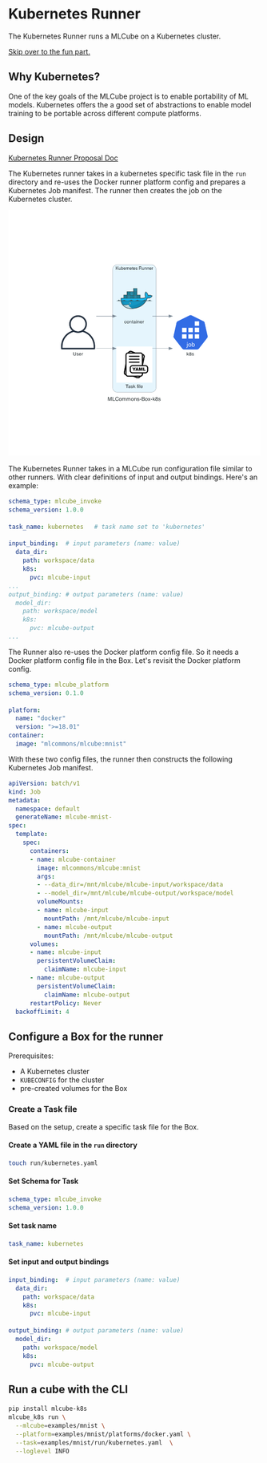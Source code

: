 # Kubernetes Runner

The Kubernetes Runner runs a MLCube on a Kubernetes cluster.

[Skip over to the fun part.](#prepare-a-kubernetes-cluster)

## Why Kubernetes?

One of the key goals of the MLCube project is to enable portability of ML models.
Kubernetes offers the a good set of abstractions to enable model training to be portable
across different compute platforms.

## Design

[Kubernetes Runner Proposal Doc](http://bit.ly/cube-k8s-runner)

The Kubernetes runner takes in a kubernetes specific task file in the `run` directory and re-uses the Docker runner
platform config and prepares a Kubernetes Job manifest. The runner then creates the job on the Kubernetes cluster.

![Design](../assets/mlcube-k8s.png)


The Kubernetes Runner takes in a MLCube run configuration file similar to other runners. With clear definitions of input
and output bindings.
Here's an example:

```yaml
schema_type: mlcube_invoke
schema_version: 1.0.0

task_name: kubernetes   # task name set to 'kubernetes'

input_binding:  # input parameters (name: value)
  data_dir:
    path: workspace/data
    k8s:
      pvc: mlcube-input
...
output_binding: # output parameters (name: value)
  model_dir:
    path: workspace/model
    k8s:
      pvc: mlcube-output
...
```

The Runner also re-uses the Docker platform config file. So it needs a Docker platform config file in the Box. Let's
revisit the Docker platform config.

```yaml
schema_type: mlcube_platform
schema_version: 0.1.0

platform:
  name: "docker"
  version: ">=18.01"
container:
  image: "mlcommons/mlcube:mnist"
```

With these two config files, the runner then constructs the following Kubernetes Job manifest. 

```yaml
apiVersion: batch/v1
kind: Job
metadata:
  namespace: default
  generateName: mlcube-mnist-
spec:
  template:
    spec:
      containers:
      - name: mlcube-container
        image: mlcommons/mlcube:mnist
        args:
        - --data_dir=/mnt/mlcube/mlcube-input/workspace/data
        - --model_dir=/mnt/mlcube/mlcube-output/workspace/model
        volumeMounts:
        - name: mlcube-input
          mountPath: /mnt/mlcube/mlcube-input
        - name: mlcube-output
          mountPath: /mnt/mlcube/mlcube-output
      volumes:
      - name: mlcube-input
        persistentVolumeClaim:
          claimName: mlcube-input
      - name: mlcube-output
        persistentVolumeClaim:
          claimName: mlcube-output
      restartPolicy: Never
  backoffLimit: 4
```

## Configure a Box for the runner

Prerequisites:

- A Kubernetes cluster
- `KUBECONFIG` for the cluster
- pre-created volumes for the Box

### Create a Task file

Based on the setup, create a specific task file for the Box.

#### Create a YAML file in the `run` directory

```bash
touch run/kubernetes.yaml
```

#### Set Schema for Task

```yaml
schema_type: mlcube_invoke
schema_version: 1.0.0
```

#### Set task name

```yaml
task_name: kubernetes
```

#### Set input and output bindings

```yaml
input_binding:  # input parameters (name: value)
  data_dir:
    path: workspace/data
    k8s:
      pvc: mlcube-input

output_binding: # output parameters (name: value)
  model_dir:
    path: workspace/model
    k8s:
      pvc: mlcube-output
```

## Run a cube with the CLI

```bash
pip install mlcube-k8s
mlcube_k8s run \
  --mlcube=examples/mnist \
  --platform=examples/mnist/platforms/docker.yaml \
  --task=examples/mnist/run/kubernetes.yaml  \
  --loglevel INFO
```
